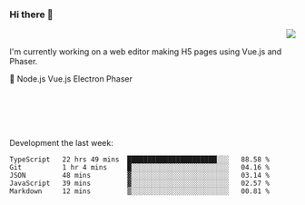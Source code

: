 ### Hi there 👋

<img align="right" src="https://github-readme-stats.vercel.app/api?username=jasonpanggo"/>

<br>
<p align="left">
I'm currently working on a web editor making H5 pages using Vue.js and Phaser.
</p>
<p align="left">
📖 Node.js Vue.js Electron Phaser
</p>
<br>
<br>
<br>
<br>

Development the last week:
<!--START_SECTION:waka-->
```text
TypeScript   22 hrs 49 mins  ██████████████████████░░░   88.58 % 
Git          1 hr 4 mins     █░░░░░░░░░░░░░░░░░░░░░░░░   04.16 % 
JSON         48 mins         ▓░░░░░░░░░░░░░░░░░░░░░░░░   03.14 % 
JavaScript   39 mins         ▓░░░░░░░░░░░░░░░░░░░░░░░░   02.57 % 
Markdown     12 mins         ▒░░░░░░░░░░░░░░░░░░░░░░░░   00.81 % 
```
<!--END_SECTION:waka-->

<!--
**JASONPANGGO/jasonpanggo** is a ✨ _special_ ✨ repository because its `README.md` (this file) appears on your GitHub profile.

Here are some ideas to get you started:

- 🔭 I’m currently working on ...
- 🌱 I’m currently learning ...
- 👯 I’m looking to collaborate on ...
- 🤔 I’m looking for help with ...
- 💬 Ask me about ...
- 📫 How to reach me: ...
- 😄 Pronouns: ...
- ⚡ Fun fact: ...
-->
